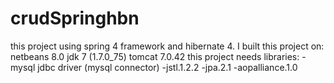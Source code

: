 # crudSpringhbn
this project using spring 4 framework and hibernate 4. I built this project on:
netbeans 8.0
jdk 7 (1.7.0_75)
tomcat 7.0.42
this project needs libraries:
-mysql jdbc driver (mysql connector)
-jstl.1.2.2
-jpa.2.1
-aopalliance.1.0
